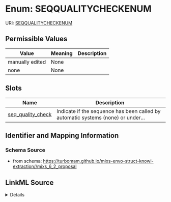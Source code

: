 # Enum: SEQQUALITYCHECKENUM



URI: [SEQQUALITYCHECKENUM](SEQQUALITYCHECKENUM)

## Permissible Values

| Value | Meaning | Description |
| --- | --- | --- |
| manually edited | None |  |
| none | None |  |




## Slots

| Name | Description |
| ---  | --- |
| [seq_quality_check](seq_quality_check.md) | Indicate if the sequence has been called by automatic systems (none) or under... |






## Identifier and Mapping Information







### Schema Source


* from schema: https://turbomam.github.io/mixs-envo-struct-knowl-extraction//mixs_6_2_proposal




## LinkML Source

<details>
```yaml
name: SEQ_QUALITY_CHECK_ENUM
from_schema: https://turbomam.github.io/mixs-envo-struct-knowl-extraction//mixs_6_2_proposal
rank: 1000
permissible_values:
  manually edited:
    text: manually edited
  none:
    text: none

```
</details>
